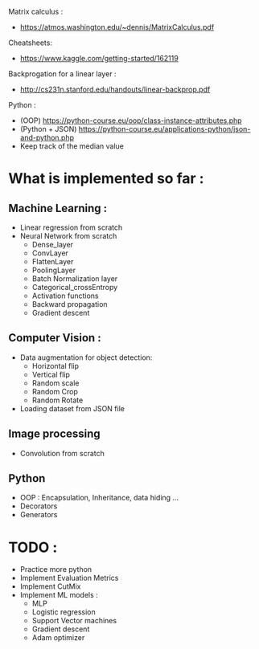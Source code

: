 Matrix calculus : 
  - https://atmos.washington.edu/~dennis/MatrixCalculus.pdf
  
Cheatsheets:
  - https://www.kaggle.com/getting-started/162119
 
Backprogation for a linear layer :
  - http://cs231n.stanford.edu/handouts/linear-backprop.pdf

Python :
  - (OOP) https://python-course.eu/oop/class-instance-attributes.php
  - (Python + JSON) https://python-course.eu/applications-python/json-and-python.php
  - Keep track of the median value

# What is implemented so far :
  ## Machine Learning :
  - Linear regression from scratch
  - Neural Network from scratch
    - Dense_layer
    - ConvLayer
    - FlattenLayer
    - PoolingLayer
    - Batch Normalization layer
    - Categorical_crossEntropy
    - Activation functions
    - Backward propagation
    - Gradient descent
    
  ## Computer Vision :
  - Data augmentation for object detection:
    - Horizontal flip
    - Vertical flip
    - Random scale
    - Random Crop
    - Random Rotate
  - Loading dataset from JSON file
  ## Image processing
  - Convolution from scratch
  
  ## Python
  - OOP : Encapsulation, Inheritance, data hiding ...
  - Decorators 
  - Generators
  
# TODO :
  - Practice more python
  - Implement Evaluation Metrics
  - Implement CutMix
  - Implement ML models :
    - MLP
    - Logistic regression
    - Support Vector machines
    - Gradient descent
    - Adam optimizer
  
  

